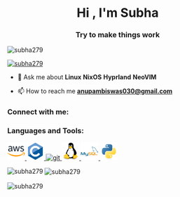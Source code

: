 <h1 align="center">Hi , I'm Subha</h1>
<h3 align="center">Try to make things work</h3>

<p align="left"> <img src="https://komarev.com/ghpvc/?username=subha279&label=Profile%20views&color=0e75b6&style=flat" alt="subha279" /> </p>

<p align="left"> <a href="https://github.com/ryo-ma/github-profile-trophy"><img src="https://github-profile-trophy.vercel.app/?username=subha279" alt="subha279" /></a> </p>

- 💬 Ask me about **Linux** **NixOS** **Hyprland** **NeoVIM**

- 📫 How to reach me **anupambiswas030@gmail.com**

<h3 align="left">Connect with me:</h3>
<p align="left">
</p>

<h3 align="left">Languages and Tools:</h3>
<p align="left"> <a href="https://aws.amazon.com" target="_blank" rel="noreferrer"> <img src="https://raw.githubusercontent.com/devicons/devicon/master/icons/amazonwebservices/amazonwebservices-original-wordmark.svg" alt="aws" width="40" height="40"/> </a> <a href="https://www.cprogramming.com/" target="_blank" rel="noreferrer"> <img src="https://raw.githubusercontent.com/devicons/devicon/master/icons/c/c-original.svg" alt="c" width="40" height="40"/> </a> <a href="https://git-scm.com/" target="_blank" rel="noreferrer"> <img src="https://www.vectorlogo.zone/logos/git-scm/git-scm-icon.svg" alt="git" width="40" height="40"/> </a> <a href="https://www.linux.org/" target="_blank" rel="noreferrer"> <img src="https://raw.githubusercontent.com/devicons/devicon/master/icons/linux/linux-original.svg" alt="linux" width="40" height="40"/> </a> <a href="https://www.mysql.com/" target="_blank" rel="noreferrer"> <img src="https://raw.githubusercontent.com/devicons/devicon/master/icons/mysql/mysql-original-wordmark.svg" alt="mysql" width="40" height="40"/> </a> <a href="https://www.python.org" target="_blank" rel="noreferrer"> <img src="https://raw.githubusercontent.com/devicons/devicon/master/icons/python/python-original.svg" alt="python" width="40" height="40"/> </a> </p>

<p><img align="left" src="https://github-readme-stats.vercel.app/api/top-langs?username=subha279&show_icons=true&locale=en&layout=compact" alt="subha279" /></p>

<p>&nbsp;<img align="center" src="https://github-readme-stats.vercel.app/api?username=subha279&show_icons=true&locale=en" alt="subha279" /></p>

<p><img align="center" src="https://github-readme-streak-stats.herokuapp.com/?user=subha279&" alt="subha279" /></p>
